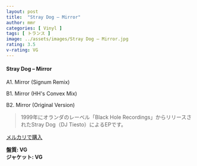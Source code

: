 ```yaml
---
layout: post
title:  "Stray Dog – Mirror"
author: mmr
categories: [ Vinyl ]
tags: [ トランス ]
image: ../assets/images/Stray Dog – Mirror.jpg
rating: 3.5
v-rating: VG
---
```


#### Stray Dog – Mirror

A1. Mirror (Signum Remix)

B1. Mirror (HH's Convex Mix)

B2. Mirror (Original Version)

> 1999年にオランダのレーベル「Black Hole Recordings」からリリースされたStray Dog（DJ Tiesto）によるEPです。


[メルカリで購入](https://jp.mercari.com/item/m89381854020)

<div class="mt-4 mb-4 d-flex align-items-center">
<strong class="mr-1">盤質: VG</strong>
</div>
<div class="mt-4 mb-4 d-flex align-items-center">
<strong class="mr-1">ジャケット: VG</strong>
</div>
